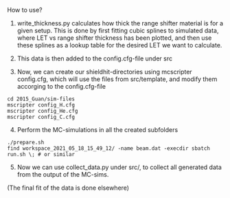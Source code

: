 

How to use?

1. write_thickness.py calculates how thick the range shifter material is for a given setup. This is done by first fitting cubic splines to simulated data, where LET vs range shifter thickness has been plotted, and then use these splines as a lookup table for the desired LET we want to calculate.

2. This data is then added to the config.cfg-file under src

3. Now, we can create our shieldhit-directories using mcscripter config.cfg, which will use the files from src/template, and modify them accorging to the config.cfg-file

```
cd 2015_Guan/sim-files
mscripter config_H.cfg
mscripter config_He.cfg
mscripter config_C.cfg
```

4. Perform the MC-simulations in all the created subfolders

```
./prepare.sh
find workspace_2021_05_18_15_49_12/ -name beam.dat -execdir sbatch run.sh \; # or similar
```

5. Now we can use collect_data.py under src/, to collect all generated data from the output of the MC-sims. 

(The final fit of the data is done elsewhere)
